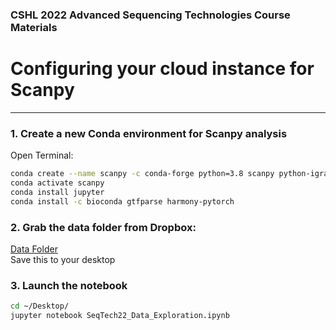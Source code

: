 ### CSHL 2022 Advanced Sequencing Technologies  Course Materials
# Configuring your cloud instance for Scanpy 
-------

### 1. Create a new Conda environment for Scanpy analysis

Open Terminal:
```bash
conda create --name scanpy -c conda-forge python=3.8 scanpy python-igraph 
conda activate scanpy
conda install jupyter
conda install -c bioconda gtfparse harmony-pytorch
```

### 2. Grab the data folder from Dropbox:
[Data Folder](https://www.dropbox.com/t/0nf8d4Wx48pCQpj7)  
Save this to your desktop

### 3. Launch the notebook
```bash
cd ~/Desktop/
jupyter notebook SeqTech22_Data_Exploration.ipynb
```
